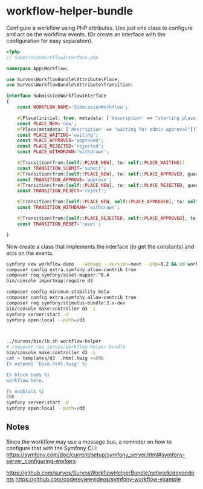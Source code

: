 # workflow-helper-bundle

Configure a workflow using PHP attributes.  Use just one class to configure and act on the workflow events.  (Or create an interface with the configuration for easy separation).

```php
<?php
// SubmissionWorkflowInterface.php

namespace App\Workflow;

use Survos\WorkflowBundle\Attribute\Place;
use Survos\WorkflowBundle\Attribute\Transition;

interface SubmissionWorkflowInterface
{
    const WORKFLOW_NAME='SubmissionWorkflow';

    #[Place(initial: true, metadata: ['description' => "starting place after submission"])]
    const PLACE_NEW='new';
    #[Place(metadata: ['description' => "waiting for admin approval"])]
    const PLACE_WAITING='waiting';
    const PLACE_APPROVED='approved';
    const PLACE_REJECTED='rejected';
    const PLACE_WITHDRAWN='withdrawn';

    #[Transition(from:[self::PLACE_NEW], to: self::PLACE_WAITING)]
    const TRANSITION_SUBMIT='submit';
    #[Transition(from:[self::PLACE_NEW], to: self::PLACE_APPROVED, guard: "is_granted('ROLE_ADMIN')")]
    const TRANSITION_APPROVE='approve';
    #[Transition(from:[self::PLACE_NEW], to: self::PLACE_REJECTED, guard: "is_granted('ROLE_ADMIN')")]
    const TRANSITION_REJECT='reject';

    #[Transition(from:[self::PLACE_NEW, self::PLACE_APPROVED], to: self::PLACE_WITHDRAWN, guard: "is_granted('ROLE_USER')")]
    const TRANSITION_WITHDRAW='withdrawn';

    #[Transition(from:[self::PLACE_REJECTED, self::PLACE_APPROVED], to: self::PLACE_NEW)]
    const TRANSITION_RESET='reset';

}
```

Now create a class that implements the interface (to get the constants) and acts on the events.



```bash
symfony new workflow-demo  --webapp --version=next --php=8.2 && cd workflow-demo 
composer config extra.symfony.allow-contrib true
composer req symfony/asset-mapper:^6.4
bin/console importmap:require d3

composer config minimum-stability beta
composer config extra.symfony.allow-contrib true
composer req symfony/stimulus-bundle:2.x-dev
bin/console make:controller d3 -i
symfony server:start -d
symfony open:local --path=/d3



../survos/bin/lb.sh workflow-helper
# composer req survos/workflow-helper-bundle
bin/console make:controller d3 -i
cat > templates/d3  .html.twig <<END
{% extends 'base.html.twig' %}

{% block body %}
workflow here.

{% endblock %}
END
symfony server:start -d
symfony open:local --path=/d3

```

## Notes

Since the workflow may use a message bus, a reminder on how to configure that with the Symfony CLI: https://symfony.com/doc/current/setup/symfony_server.html#symfony-server_configuring-workers

https://github.com/survos/SurvosWorkflowHelperBundle/network/dependents
https://github.com/codereviewvideos/symfony-workflow-example

